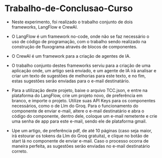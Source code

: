 # Trabalho-de-Conclusao-Curso
- Neste experimento, foi realizado o trabalho conjunto de dois frameworks, LangFlow e CrewAI.

- O LangFlow é um framework no-code, onde não se faz necessário o uso de código de programação, com o trabalho sendo realizado na construção de fluxograma através de blocos de componentes.

- O CrewAI é um framework para a criação de agentes de IA.

- O trabalho conjunto destes frameworks serviu para a criação de uma aplicação onde, um artigo será enviado, e um agente de IA irá analisar e criar um texto de sugestões de melhorias para este texto, e no fim, estas sugestões serão enviadas para o e-mail destinatário.

- Para a utilização deste projeto, baixe o arquivo TCC.json, e entre na plataforma do LangFlow, crie um projeto novo, de preferência em branco, e importe o projeto. Utilize suas API Keys para os componentes necessários, como o de Llm do Groq. Para o funcionamento do componente de enviar e-mail, altere o e-mail destinatário e abra o código do componente, dentro dele, coloque um e-mail remetente e crie uma senha de app para este e-mail, sendo ele de plataforma gmail.

- Upe um artigo, de preferência pdf, de até 10 páginas (caso seja maior, irá estourar os tokens da Llm do Groq gratuita), e clique no botão de start lá no componente de enviar e-mail. Caso o processo ocorra de maneira perfeita, as sugestões serão enviadas no e-mail destinatário correto.
